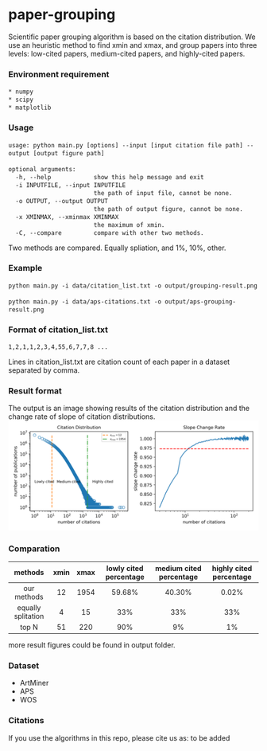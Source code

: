 # paper-grouping
Scientific paper grouping algorithm is based on the citation distribution. We use an heuristic method to find xmin and xmax, and group papers into three levels: low-cited papers, medium-cited papers, and highly-cited papers.

### Environment requirement

    * numpy
    * scipy
    * matplotlib


### Usage

	usage: python main.py [options] --input [input citation file path] --output [output figure path]

    optional arguments:
      -h, --help            show this help message and exit
      -i INPUTFILE, --input INPUTFILE
                            the path of input file, cannot be none.
      -o OUTPUT, --output OUTPUT
                            the path of output figure, cannot be none.
      -x XMINMAX, --xminmax XMINMAX
                            the maximum of xmin.
      -C, --compare         compare with other two methods.

Two methods are compared. Equally spliation, and 1%, 10%, other.


### Example

	python main.py -i data/citation_list.txt -o output/grouping-result.png

	python main.py -i data/aps-citations.txt -o output/aps-grouping-result.png

### Format of citation_list.txt

    1,2,1,1,2,3,4,55,6,7,7,8 ...

Lines in citation_list.txt are citation count of each paper in a dataset separated by comma.

### Result format
The output is an image showing results of the citation distribution and the change rate of slope of citation distributions.
![Grouping results of the demo](output/wos_all_result.png)

### Comparation

| methods   |      xmin      |  xmax | lowly cited percentage | medium cited percentage | highly cited percentage|
|:----------:|:-------------:|:------:|:------:|:------:|:------:|
| our methods |  12 | 1954 |59.68%|40.30%|0.02%|
| equally splitation |    4   |   15 |33%|33%|33%|
| top N | 51 |    220 |90%|9%|1%|


more result figures could be found in output folder.


### Dataset

  * ArtMiner
  * APS
  * WOS


### Citations
If you use the algorithms in this repo, please cite us as:
    to be added

